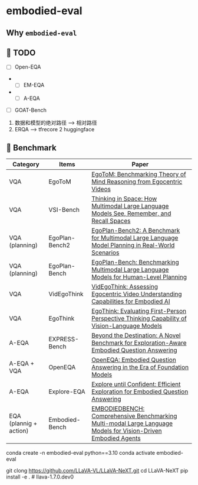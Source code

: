 # embodied-eval

## Why `embodied-eval`

## 🚀 TODO
- [ ] Open-EQA
- - [ ] EM-EQA 
- - [ ] A-EQA 
- [ ] GOAT-Bench

1. 数据和模型的绝对路径 --> 相对路径
2. ERQA --> tfrecore 2 huggingface 

## 🎁 Benchmark
| Category               | Items     | Paper                                                                                                                                |
|------------------------|-----------|--------------------------------------------------------------------------------------------------------------------------------------|
| VQA                    | EgoToM    | [EgoToM: Benchmarking Theory of Mind Reasoning from Egocentric Videos](https://arxiv.org/pdf/2503.22152)                             |
| VQA                    | VSI-Bench | [Thinking in Space: How Multimodal Large Language Models See, Remember, and Recall Spaces](https://arxiv.org/abs/2412.14171)         |
| VQA (planning)         | EgoPlan-Bench2 | [EgoPlan-Bench2: A Benchmark for Multimodal Large Language Model Planning in Real-World Scenarios](https://arxiv.org/abs/2412.04447) |
| VQA (planning)         | EgoPlan-Bench | [EgoPlan-Bench: Benchmarking Multimodal Large Language Models for Human-Level Planning](https://arxiv.org/pdf/2312.06722)            |
| VQA                    | VidEgoThink   | [VidEgoThink: Assessing Egocentric Video Understanding Capabilities for Embodied AI](https://arxiv.org/pdf/2410.11623)                                                                                                                                 |
| VQA                    | EgoThink | [EgoThink: Evaluating First-Person Perspective Thinking Capability of Vision-Language Models](https://arxiv.org/pdf/2311.15596)                                                            |
| A-EQA                  | EXPRESS-Bench | [Beyond the Destination: A Novel Benchmark for Exploration-Aware Embodied Question Answering](https://arxiv.org/pdf/2503.11117)      |
| A-EQA + VQA            | OpenEQA   | [OpenEQA: Embodied Question Answering in the Era of Foundation Models](https://open-eqa.github.io/assets/pdfs/paper.pdf)             |
| A-EQA                  | Explore-EQA | [Explore until Confident: Efficient Exploration for Embodied Question Answering](https://arxiv.org/pdf/2403.15941)                   |
| EQA (plannig + action) | Embodied-Bench | [EMBODIEDBENCH: Comprehensive Benchmarking Multi-modal Large Language Models for Vision-Driven Embodied Agents](https://arxiv.org/pdf/2502.09560) |

conda create -n embodied-eval python==3.10
conda activate embodied-eval

git clong https://github.com/LLaVA-VL/LLaVA-NeXT.git
cd LLaVA-NeXT
pip install -e . # llava-1.7.0.dev0